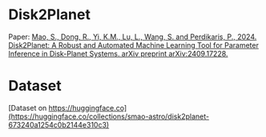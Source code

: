 # Disk2Planet
Paper: [Mao, S., Dong, R., Yi, K.M., Lu, L., Wang, S. and Perdikaris, P., 2024. Disk2Planet: A Robust and Automated Machine Learning Tool for Parameter Inference in Disk-Planet Systems. arXiv preprint arXiv:2409.17228.](https://arxiv.org/abs/2409.17228)

# Dataset
[Dataset on https://huggingface.co](https://huggingface.co/collections/smao-astro/disk2planet-673240a1254c0b2144e310c3)
